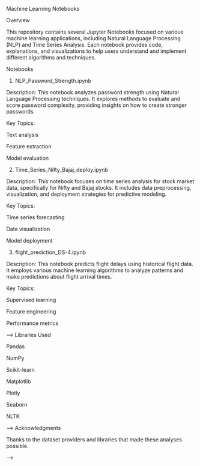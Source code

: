 Machine Learning Notebooks



Overview



This repository contains several Jupyter Notebooks focused on various machine learning applications, including Natural Language Processing (NLP) and Time Series Analysis. Each notebook provides code, explanations, and visualizations to help users understand and implement different algorithms and techniques.



Notebooks



1. NLP_Password_Strength.ipynb
   
Description:   This notebook analyzes password strength using Natural Language Processing techniques. It explores methods to evaluate and score password complexity, providing insights on how to create stronger passwords.

Key Topics:


 Text analysis

Feature extraction

Model evaluation



2. Time_Series_Nifty_Bajaj_deploy.ipynb

   
Description:   This notebook focuses on time series analysis for stock market data, specifically for Nifty and Bajaj stocks. It includes data preprocessing, visualization, and deployment strategies for predictive modeling.

Key Topics:


Time series forecasting

Data visualization

Model deployment



3) flight_prediction_DS-4.ipynb

   
Description: This notebook predicts flight delays using historical flight data. It employs various machine learning algorithms to analyze patterns and make predictions about flight arrival times.

Key Topics:


Supervised learning

Feature engineering

Performance metrics


-->  Libraries Used

Pandas

NumPy

Scikit-learn

Matplotlib

Plotly

Seaborn

NLTK


--> Acknowledgments



Thanks to the dataset providers and libraries that made these analyses possible.


--> 

